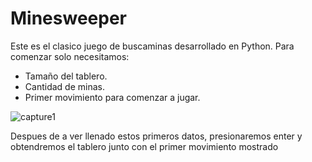 # Minesweeper
Este es el clasico juego de buscaminas desarrollado en Python.
Para comenzar solo necesitamos:
- Tamaño del tablero.
- Cantidad de minas.
- Primer movimiento para comenzar a jugar.

![capture1](https://user-images.githubusercontent.com/3207930/51854959-0dc9ad00-22fa-11e9-829f-6799e9986a72.PNG)

Despues de a ver llenado estos primeros datos, presionaremos enter y obtendremos el tablero junto con el primer movimiento mostrado



